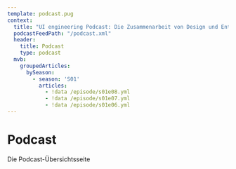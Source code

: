 ```yaml
---
template: podcast.pug
context:
  title: "UI engineering Podcast: Die Zusammenarbeit von Design und Entwicklung"
  podcastFeedPath: "/podcast.xml"
  header:
    title: Podcast
    type: podcast
  mvb:
    groupedArticles:
      bySeason:
        - season: 'S01'
          articles:
            - !data /episode/s01e08.yml
            - !data /episode/s01e07.yml
            - !data /episode/s01e06.yml
---
```

# Podcast

Die Podcast-Übersichtsseite

